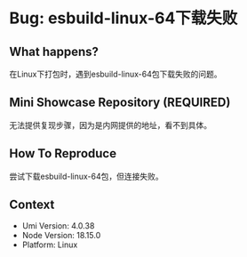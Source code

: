 # Bug: esbuild-linux-64下载失败

## What happens?

在Linux下打包时，遇到esbuild-linux-64包下载失败的问题。

## Mini Showcase Repository (REQUIRED)

无法提供复现步骤，因为是内网提供的地址，看不到具体。

## How To Reproduce

尝试下载esbuild-linux-64包，但连接失败。

## Context

- Umi Version: 4.0.38
- Node Version: 18.15.0
- Platform: Linux
